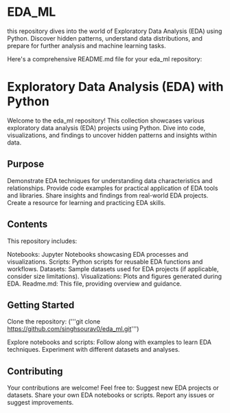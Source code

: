 # EDA_ML
this repository dives into the world of Exploratory Data Analysis (EDA) using Python. Discover hidden patterns, understand data distributions, and prepare for further analysis and machine learning tasks.

Here's a comprehensive README.md file for your eda_ml repository:

# Exploratory Data Analysis (EDA) with Python

Welcome to the eda_ml repository! This collection showcases various exploratory data analysis (EDA) projects using Python. Dive into code, visualizations, and findings to uncover hidden patterns and insights within data.

## Purpose

Demonstrate EDA techniques for understanding data characteristics and relationships.
Provide code examples for practical application of EDA tools and libraries.
Share insights and findings from real-world EDA projects.
Create a resource for learning and practicing EDA skills.

## Contents
This repository includes:

Notebooks: Jupyter Notebooks showcasing EDA processes and visualizations.
Scripts: Python scripts for reusable EDA functions and workflows.
Datasets: Sample datasets used for EDA projects (if applicable, consider size limitations).
Visualizations: Plots and figures generated during EDA.
Readme.md: This file, providing overview and guidance.
## Getting Started
Clone the repository:
('''git clone https://github.com/singhsourav0/eda_ml.git''')

Explore notebooks and scripts:
Follow along with examples to learn EDA techniques.
Experiment with different datasets and analyses.

## Contributing

Your contributions are welcome! 
     Feel free to:
Suggest new EDA projects or datasets.
Share your own EDA notebooks or scripts.
Report any issues or suggest improvements.
